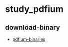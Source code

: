 # study_pdfium

## download-binary
- [pdfium-binaries](https://github.com/bblanchon/pdfium-binaries)
